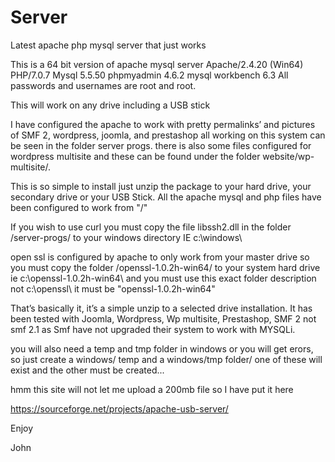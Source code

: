 # Server
Latest apache php mysql server that just works

This is a 64 bit version of apache mysql server
Apache/2.4.20 (Win64) 
PHP/7.0.7
Mysql  5.5.50
phpmyadmin 4.6.2
mysql workbench 6.3
All passwords and usernames are root and root.

This will work on any drive including a USB stick

I have configured the apache to work with pretty permalinks’ and pictures of SMF 2, wordpress, joomla, and prestashop all working on this system can be seen in the folder server progs. there is also some files configured for wordpress multisite and these can be found under the folder website/wp-multisite/. 

This is so simple to install just unzip the package to your hard drive, your secondary drive or your USB Stick.
All the apache mysql and php files have been configured to work from "/" 

If you wish to use curl you must copy the file libssh2.dll in the folder /server-progs/ to your windows directory IE c:\windows\

open ssl is configured by apache to only work from your master drive so you must copy the folder /openssl-1.0.2h-win64/ to your system hard drive ie c:\openssl-1.0.2h-win64\ and you must use this exact folder description not c:\openssl\ it must be "openssl-1.0.2h-win64"

That’s basically it, it’s a simple unzip to a selected drive installation.
It has been tested with Joomla, Wordpress, Wp multisite, Prestashop, SMF 2 not smf 2.1 as Smf have not upgraded their system to work with MYSQLi.

you will also need a temp and tmp folder in windows or you will get erors, so just create a windows/ temp and a windows/tmp folder/ one of these will exist and the other must be created...

hmm this site will not let me upload a 200mb file so I have put it here

https://sourceforge.net/projects/apache-usb-server/


Enjoy 

John




